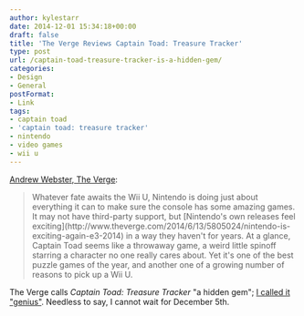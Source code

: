 ```yaml
---
author: kylestarr
date: 2014-12-01 15:34:18+00:00
draft: false
title: 'The Verge Reviews Captain Toad: Treasure Tracker'
type: post
url: /captain-toad-treasure-tracker-is-a-hidden-gem/
categories:
- Design
- General
postFormat:
- Link
tags:
- captain toad
- 'captain toad: treasure tracker'
- nintendo
- video games
- wii u
---
```


[Andrew Webster, The Verge](http://www.theverge.com/2014/12/1/7303799/captain-toad-treasure-tracker-review):


<blockquote>Whatever fate awaits the Wii U, Nintendo is doing just about everything it can to make sure the console has some amazing games. It may not have third-party support, but [Nintendo's own releases feel exciting](http://www.theverge.com/2014/6/13/5805024/nintendo-is-exciting-again-e3-2014) in a way they haven't for years. At a glance, Captain Toad seems like a throwaway game, a weird little spinoff starring a character no one really cares about. Yet it's one of the best puzzle games of the year, and another one of a growing number of reasons to pick up a Wii U.</blockquote>



The Verge calls _Captain Toad: Treasure Tracker_ "a hidden gem"; [I called it "genius"](https://www.zerocounts.net/2014/10/11/captain-toad-is-genius/). Needless to say, I cannot wait for December 5th.
